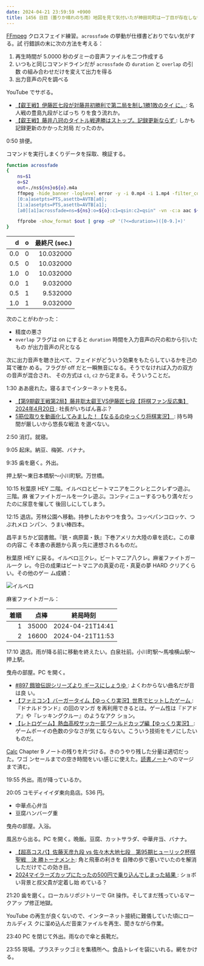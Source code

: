 ```yaml
---
date: 2024-04-21 23:59:59 +0900
title: 1456 日目（曇りか晴れのち雨）地図を見て気付いたが神田司町は一丁目が存在しない
---
```


[FFmpeg] クロスフェイド練習。`acrossfade` の挙動が仕様書どおりでない気がする。試
行錯誤の末に次の方法を考える：

1. 再生時間が 5.0000 秒のダミーの音声ファイルを二つ作成する
2. いつもと同じコマンドラインだが `acrossfade` の `duration` と `overlap` の引数
   の組み合わせだけを変えて出力を得る
3. 出力音声の尺を調べる

YouTube でサボる。

* [【叡王戦】伊藤匠七段が対藤井初勝利で第二局を制し1勝1敗のタイ
  に。](https://www.youtube.com/watch?v=c1z6yuaVcSQ): 名人戦の豊島九段がとばっち
  りを食う流れか。
* [【叡王戦】藤井八冠のタイトル戦連勝はストップ。記録更新ならず
  ](https://www.youtube.com/watch?v=DEurVPdB-pU): しかも記録更新のかかった対局
  だったのか。

0:50 排便。

コマンドを実行しまくりデータを採取、検証する。

```bash
function acrossfade
{
    ns=$1
    o=$2
    out=./ns${ns}o${o}.m4a
    ffmpeg -hide_banner -loglevel error -y -i 0.mp4 -i 1.mp4 -filter_complex "
    [0:a]asetpts=PTS,asettb=AVTB[a0];
    [1:a]asetpts=PTS,asettb=AVTB[a1];
    [a0][a1]acrossfade=ns=${ns}:o=${o}:c1=qsin:c2=qsin" -vn -c:a aac ${out}

    ffprobe -show_format $out | grep -oP '(?<=duration=)([0-9.]+)'
}
```

| d | o | 最終尺 (sec.) |
|---------:|:-------:|----:|
| 0.0 | 0 | 10.032000 |
| 0.5 | 0 | 10.032000 |
| 1.0 | 0 | 10.032000 |
| 0.0 | 1 | 9.032000 |
| 0.5 | 1 | 9.532000 |
| 1.0 | 1 | 9.032000 |

次のことがわかった：

* 精度の悪さ
* `overlap` フラグは on にすると `duration` 時間を入力音声の尺の和から引いたもの
  が出力音声の尺となる

次に出力音声を聴き比べて、フェイドがどういう効果をもたらしているかを己の耳で確か
める。フラグが off だと一瞬無音になる。そうでなければ入力の双方の音声が混合され、
その方式は `c1`, `c2` から定まる。そういうことだ。

1:30 ああ疲れた。寝るまでインターネットを見る。

* [【第9期叡王戦第2局】藤井聡太叡王VS伊藤匠七段【将棋ファン反応集】2024年4月20日
  ](https://www.youtube.com/watch?v=8zdtsWeiFJE): 社長がいちばん喜ぶ？
* [5筋位取りを動画化してみました！【なるるのゆっくり将棋実況】
  ](https://www.youtube.com/watch?v=uIGwc2qaYlI): 持ち時間が厳しいから悠長な戦法
  を選べない。

2:50 消灯。就寝。

9:05 起床。納豆、梅粥、バナナ。

9:35 歯を磨く。外出。

押上駅～東日本橋駅～小川町駅。万世橋。

10:15 秋葉原 HEY 二階。イルベロとビートマニアを二クレと二クレずつ遊ぶ。三階。麻
雀ファイトガールを一クレ遊ぶ。コンティニューするつもり満々だったのに尿意を催して
後回しにしてしまう。

12:15 退店。芳林公園へ移動。持参したおやつを食う。コッペパンコロッケ、つぶれメロ
ンパン、うまい棒四本。

昌平まちかど図書館。『銃・病原菌・鉄』下巻アメリカ大陸の章を読む。この章の内容こ
そ本書の表題から真っ先に連想されるものだ。

秋葉原 HEY に戻る。イルベロ三クレ。ビートマニア八クレ。麻雀ファイトガール一ク
レ。今日の成果はビートマニアの真夏の花・真夏の夢 HARD クリアくらい。その他のゲー
ム成績：

![イルベロ](https://pbs.twimg.com/media/GLrZPFJbAAAnEuu?format=jpg&name=small)

麻雀ファイトガール：

| 着順 | 点棒 | 終局時刻 |
|-----:|-----:|----------|
| 1 | 35000 | 2024-04-21T14:41 |
| 2 | 16600 | 2024-04-21T11:53 |

17:10 退店。雨が降る前に移動を終えたい。白泉社前。小川町駅～馬喰横山駅～押上駅。

曳舟の部屋。PC を開く。

* [#897 餓狼伝説シリーズより ギースにしょうゆ
  ](https://www.youtube.com/watch?v=Sf54inVRrXU): よくわからない曲名だが音は良
  い。
* [【ファミコン】バーガータイム【ゆっくり実況】世界でヒットしたゲーム
  ](https://www.youtube.com/watch?v=xDB4aPOqKAs): 『ドナルドランド』の回のマンガ
  を再利用できるとは。ゲーム性は『ドアドア』や『レッキングクルー』のようなアク
  ション。
* [【レトロゲーム】熱血高校サッカー部 ワールドカップ編【ゆっくり実況】
  ](https://www.youtube.com/watch?v=DBualXg81MQ): ゲームボーイの色数の少なさが気
  にならない。こういう技術をモノにしたいものだ。

[Calc] Chapter 9 ノートの残りを片づける。きのうやり残した分量は適切だった。ワゴ
ンセールまでの空き時間をいい感じに使えた。[読書ノート][note]へのマージまで済む。

19:55 外出。雨が降っているか。

20:05 コモディイイダ東向島店。536 円。

* 中華点心弁当
* 豆腐ハンバーグ重

曳舟の部屋。入浴。

風呂から出る。PC を開く。晩飯。豆腐、カットサラダ、中華弁当、バナナ。

* [【超高コスパ】佐藤天彦九段 vs 佐々木大地七段　第95期ヒューリック杯棋聖戦　決
  勝トーナメント](https://www.youtube.com/watch?v=5cctO62GpTc): 角と飛車の利きを
  自陣の歩で塞いでいたのを解消しただけでこの効き目。
* [2024マイラーズカップにたったの500円で乗り込んでしまった結果
  ](https://www.youtube.com/watch?v=HWk2o_VhvDo): ショボい背景と叔父貴が定着し始
  めている？

21:20 歯を磨く。ローカルリポジトリーで Git 操作。そしてまだ残っているマークアッ
プ修正地獄。

YouTube の再生が良くないので、インターネット接続に難儀していた頃にローカルディス
クに溜め込んだ音楽ファイルを再生、聞きながら作業。

23:40 PC を閉じて外出。雨なので傘と長靴だ。

23:55 現場。プラスチックゴミを集積所へ。食品トレイを袋にいれる。網をかける。

[Calc]: https://documentation.libreoffice.org/en/english-documentation/calc/
[FFmpeg]: https://ffmpeg.org/ffmpeg.html
[note]: https://showa-yojyo.github.io/notebook/
